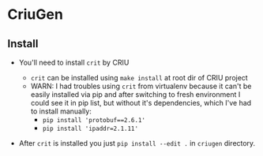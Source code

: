 # CriuGen

## Install

* You'll need to install `crit` by CRIU
    * `crit` can be installed using `make install` at root dir of CRIU project
    * WARN: I had troubles using `crit` from virtualenv because it can't be easily installed via pip and after switching to fresh environment I could see it in pip list, but without it's dependencies, which I've had to install manually:
        * `pip install 'protobuf==2.6.1'`
        * `pip install 'ipaddr=2.1.11'`
        
* After `crit` is installed you just `pip install --edit .` in `criugen` directory.

